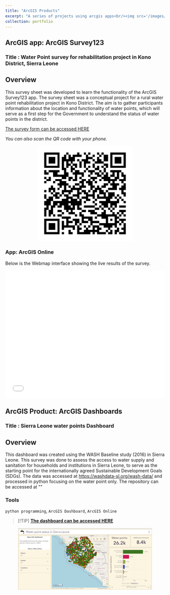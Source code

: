 ```yaml
---
title: "ArcGIS Products"
excerpt: "A series of projects using arcgis apps<br/><img src='/images/arc.png'>"
collection: portfolio
---
```



## ArcGIS app: ArcGIS Survey123
### Title : Water Point survey for rehabilitation project in Kono District, Sierra Leone

## Overview

This survey sheet was developed to learn the functionality of the ArcGIS Survey123 app. The survey sheet was a conceptual project for a rural water point rehabilitation project in Kono District. The aim is to gather participants information about the location and functionality of water points, which will serve as a first step for the Government to understand the status of water points in the district.

[The survey form can be accessed HERE](https://survey123.arcgis.com/share/93d85fcf505744e9bd100ee8170b71f1)

*You can also scan the QR code with your phone.*

<p align="center">
  <img src="../images/wplink.png" alt="image" width="300">
</p>


### App: ArcGIS Online

Below is the Webmap interface showing the live results of the survey.

<style>.embed-container {position: relative; padding-bottom: 80%; height: 0; max-width: 100%;} .embed-container iframe, .embed-container object, .embed-container iframe{position: absolute; top: 0; left: 0; width: 100%; height: 100%;} small{position: absolute; z-index: 40; bottom: 0; margin-bottom: -15px;}</style><div class="embed-container"><iframe width="500" height="400" frameborder="0" scrolling="no" marginheight="0" marginwidth="0" title="Water point survey results from Survey123" src="//africageoportal.maps.arcgis.com/apps/Embed/index.html?webmap=9316d44fa3734e73ad9b1da4e03e1320&extent=-11.0635,8.6116,-10.8614,8.6769&zoom=true&previewImage=false&scale=true&disable_scroll=true&theme=light"></iframe></div>

 
## ArcGIS Product: ArcGIS Dashboards
### Title : Sierra Leone water points Dashboard 

## Overview 

This dashboard was created using the WASH Baseline study (2016) in Sierra Leone. This survey was done to assess the access to water supply and sanitation for households and institutions in Sierra Leone, to serve as the starting point for the internationally agreed Sustainable Development Goals (SDGs). The data was accessed at https://washdata-sl.org/wash-data/ and processed in python focusing on the water point only. The repository can be accessed at ""


### Tools
`python programming`, `ArcGIS Dashboard`, `ArcGIS Online`

>\[!TIP\]
>[**The dashboard can be accessed HERE**](https://africageoportal.maps.arcgis.com/apps/dashboards/912c78bb3e644e31a9976f847a4fd51a)


<figure>
  <img src="../images/dashboard.png" alt="Darmstadt 3D">
  <figcaption></figcaption>
</figure>

